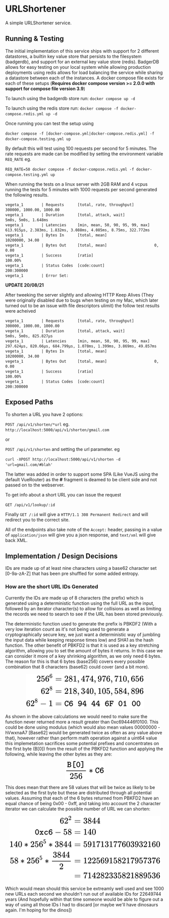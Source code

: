 # URLShortener

A simple URLShortener service.

## Running & Testing

The initial implementation of this service ships with support for 2 different datastores, a builtin key value store that persists to the filesystem (badgerdb), and support for an external key value store (redis). BadgerDB allows for easy testing on your local system while allowing production deployments using redis allows for load balancing the service while sharing a datastore between each of the instances. A docker compose file exists for each of these setups (**Requires docker compose version >= 2.0.0 with support for compose file version 3.9**)

To launch using the badgerdb store run: `docker compose up -d`

To launch using the redis store run: `docker compose -f docker-compose.redis.yml up -d`

Once running you can test the setup using

`docker compose -f [docker-compose.yml|docker-compose.redis.yml] -f docker-compose.testing.yml up`

By default this will test using 100 requests per second for 5 minutes. The rate requests are made can be modified by setting the environment variable `REQ_RATE` eg.

`REQ_RATE=50 docker compose -f docker-compose.redis.yml -f docker-compose.testing.yml up`

When running the tests on a linux server with 2GB RAM and 4 vcpus running the tests for 5 minutes with 1000 requests per second generated the following results.

```
vegeta_1        | Requests      [total, rate, throughput]         300000, 1000.00, 1000.00
vegeta_1        | Duration      [total, attack, wait]             5m0s, 5m0s, 1.648ms
vegeta_1        | Latencies     [min, mean, 50, 90, 95, 99, max]  613.915µs, 2.383ms, 1.832ms, 3.088ms, 4.085ms, 8.75ms, 322.772ms
vegeta_1        | Bytes In      [total, mean]                     10200000, 34.00
vegeta_1        | Bytes Out     [total, mean]                     0, 0.00
vegeta_1        | Success       [ratio]                           100.00%
vegeta_1        | Status Codes  [code:count]                      200:300000
vegeta_1        | Error Set:
```

**UPDATE 20/08/21**

After tweeking the server slightly and allowing HTTP Keep Alives (They were originally disabled due to bugs when testing on my Mac, which later turned out to be an issue with file descriptors ulimit) the follow test results were acheived

```
vegeta_1        | Requests      [total, rate, throughput]         300000, 1000.00, 1000.00
vegeta_1        | Duration      [total, attack, wait]             5m0s, 5m0s, 825.827µs
vegeta_1        | Latencies     [min, mean, 50, 90, 95, 99, max]  297.624µs, 820.66µs, 684.799µs, 1.078ms, 1.399ms, 3.869ms, 49.857ms
vegeta_1        | Bytes In      [total, mean]                     10200000, 34.00
vegeta_1        | Bytes Out     [total, mean]                     0, 0.00
vegeta_1        | Success       [ratio]                           100.00%
vegeta_1        | Status Codes  [code:count]                      200:300000
```

## Exposed Paths

To shorten a URL you have 2 options:

`POST /api/v1/shorten/*url` eg. `http://localhost:5000/api/v1/shorten/gmail.com`

or

`POST /api/v1/shorten` and setting the url parameter. eg

`curl -XPOST http://localhost:5000/api/v1/shorten -d 'url=gmail.com/#blah'`

The latter was added in order to support some SPA (Like VueJS using the default VueRouter) as the **#** fragment is deamed to be client side and not passed on to the webserver.

To get info about a short URL you can issue the request

`GET /api/v1/lookup/:id`


Finally `GET /:id` will give a `HTTP/1.1 308 Permanent Redirect` and will redirect you to the correct site.

All of the endpoints also take note of the `Accept:` header, passing in a value of `application/json` will give you a json response, and `text/xml` will give back XML.

## Implementation / Design Decisions

IDs are made up of at least nine characters using a base62 character set [0-9a-zA-Z] that has been pre shuffled for some added entropy.

### How are the short URL IDs Generated

Currently the IDs are made up of 8 characters (the prefix) which is generated using a deterministic function using the full URL as the input, followed by an iterator character(s) to allow for collisions as well as limiting the records we need to search to see if the URL has been stored previously.

The deterministic function used to generate the prefix is PBKDF2 (With a very low iteration count as it's not being used to generate a cryptographically secure key, we just want a deterministic way of jumbling the input data while keeping response times low) and SHA1 as the hash function. The other benefit of PBKFD2 is that it is used as a key stretching algorithm, allowing you to set the amount of bytes it returns. In this case we can consider it more of a key shrinking algorithm, as we only need 6 bytes. The reason for this is that 6 bytes (base256) covers every possible combination that 8 characters (base62) could cover (and a bit more).

<!-- $$
\begin{align*}
256^6 &= 281,474,976,710,656 \\
62^8 &= 218,340,105,584,896 \\
62^8 - 1 &= \texttt{C6 94 44 6F 01 00}
\end{align*}
$$ --> 

<div align="center"><img src="svg/v6crVghpXe.svg"></div>

As shown in the above calculations we would need to make sure the function never returned more a result greater than 0xc694446f0100. This could be done using modulus (which would also mean values 00000000 - hVwxnaA7 [Base62] would be generated twice as often as any value above that), however rather than perform math operation against a uint64 value this implemetation sacrifices some potential prefixes and concentrates on the first byte (B[0]) from the result of the PBKFD2 function and applying the following, while leaving the other bytes as they are:

<!-- $$
\frac{\texttt{B[0]}}{256} * \texttt{C6}
$$ --> 

<div align="center"><img src="svg/2e0yd3My5g.svg"></div>

This does mean that there are 58 values that will be twice as likely to be selected as the first byte but these are distributed through all potential values. Assuming that each of the 6 bytes returned from PBKFD2 have an equal chance of being 0x00 - 0xff, and taking into account the 2 character iterator we can calculate the possible number of URL we can shorten:

<!-- $$
\begin{align*}
62^2 &= 3844\\
\texttt{0xc6} - 58 &= 140\\
140 * 256^5 * 3844 &= 591713177603932160\\
58 * 256^5 * \frac{3844}{2} &= 122569158217957376\\
&= 714282335821889536
\end{align*}
$$ --> 

<div align="center"><img src="svg/b5ol6xElnD.svg"></div>


Which would mean should this service be extreamly well used and see 1000 new URLs each second we shouldn't run out of available IDs for 22649744 years (And hopefully within that time someone would be able to figure out a way of using all those IDs I had to discard [or maybe we'll have dinosaurs again. I'm hoping for the dinos])